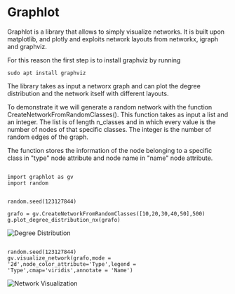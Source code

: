 # Graphlot


Graphlot is a library that allows to simply visualize networks. It is built upon matplotlib, and plotly and exploits network layouts from networkx, igraph and graphviz.

For this reason the first step is to install graphviz by running

```
sudo apt install graphviz

```

The library takes as input a networx graph and can plot the degree distribution and the network itself with different layouts.

To demonstrate it we will generate a random network with the function CreateNetworkFromRandomClasses(). This function takes as input a list and an integer. The list is of length n_classes and in which every value is the number of nodes of that specific classes. The integer is the number of random edges of the graph.

The function stores the information of the node belonging to a specific class in "type" node attribute and node name in "name" node attribute.

```

import graphlot as gv
import random


random.seed(123127844)

grafo = gv.CreateNetworkFromRandomClasses([10,20,30,40,50],500)
g.plot_degree_distribution_nx(grafo)

```

![Degree Distribution](https://github.com/freh-g/graphlot/images/degree_distribution.jpg?raw=true)



```

random.seed(123127844)
gv.visualize_network(grafo,mode = '2d',node_color_attribute='Type',legend = 'Type',cmap='viridis',annotate = 'Name')

```



![Network Visualization](https://github.com/freh-g/graphlot/images/network.jpg?raw=true)










